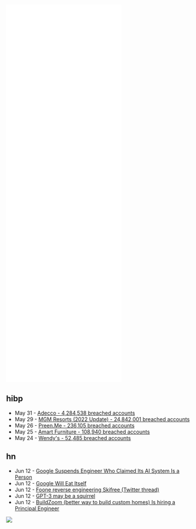 ![Metrics](https://raw.githubusercontent.com/phixion/phixion/master/metrics.svg)

## hibp

<!--
for https://github.com/phixion/phixion/blob/main/.github/workflows/feeds.yml
-->
<!--START_SECTION:haveibeenpwnd-->
- May 31 - [Adecco - 4,284,538 breached accounts](https://haveibeenpwned.com/PwnedWebsites#Adecco)
- May 29 - [MGM Resorts (2022 Update) - 24,842,001 breached accounts](https://haveibeenpwned.com/PwnedWebsites#MGM2022Update)
- May 26 - [Preen.Me - 236,105 breached accounts](https://haveibeenpwned.com/PwnedWebsites#PreenMe)
- May 25 - [Amart Furniture - 108,940 breached accounts](https://haveibeenpwned.com/PwnedWebsites#AmartFurniture)
- May 24 - [Wendy's - 52,485 breached accounts](https://haveibeenpwned.com/PwnedWebsites#Wendys)
<!--END_SECTION:haveibeenpwnd-->

## hn

<!--
for https://github.com/phixion/phixion/blob/main/.github/workflows/feeds.yml
-->
<!--START_SECTION:hn-->
- Jun 12 - [Google Suspends Engineer Who Claimed Its AI System Is a Person](https://www.wsj.com/articles/google-suspends-engineer-who-claimed-its-ai-system-is-a-person-11655074917)
- Jun 12 - [Google Will Eat Itself](https://www.gwei.org/index.php)
- Jun 12 - [Foone reverse engineering Skifree (Twitter thread)](https://twitter.com/Foone/status/1536053690368348160)
- Jun 12 - [GPT-3 may be a squirrel](https://twitter.com/janellecshane/status/1535835610396692480)
- Jun 12 - [BuildZoom (better way to build custom homes) Is hiring a Principal Engineer](https://jobs.lever.co/buildzoom)
<!--END_SECTION:hn-->

<!--
for https://yhype.me
-->
![](https://hit.yhype.me/github/profile?user_id=13013670)
